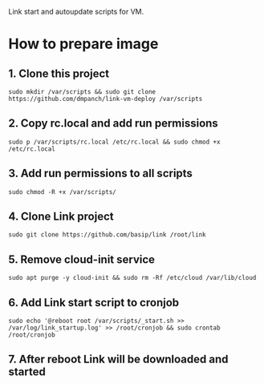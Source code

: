 Link start and autoupdate scripts for VM.

# How to prepare image

## 1. Clone this project

`sudo mkdir /var/scripts && sudo git clone https://github.com/dmpanch/link-vm-deploy /var/scripts`

## 2. Copy rc.local and add run permissions

`sudo p /var/scripts/rc.local /etc/rc.local && sudo chmod +x /etc/rc.local`

## 3. Add run permissions to all scripts

`sudo chmod -R +x /var/scripts/`

## 4. Clone Link project

`sudo git clone https://github.com/basip/link /root/link`

## 5. Remove cloud-init service

`sudo apt purge -y cloud-init && sudo rm -Rf /etc/cloud /var/lib/cloud`

## 6. Add Link start script to cronjob

`sudo echo '@reboot root /var/scripts/_start.sh >> /var/log/link_startup.log' >> /root/cronjob && sudo crontab /root/cronjob`

## 7. After reboot Link will be downloaded and started